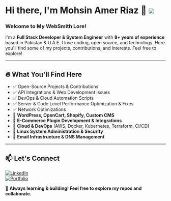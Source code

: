 # Hi there, I'm Mohsin Amer Riaz 👋 ![](https://komarev.com/ghpvc/?username=mohsinamerriaz)

### Welcome to My WebSmith Lore!
I'm a **Full Stack Developer & System Engineer** with **8+ years of experience** based in Pakistan & U.A.E. I love coding, open source, and technology. Here you'll find some of my projects, contributions, and interests. Feel free to explore!

---

## 🔥 What You'll Find Here
- ✅ Open-Source Projects & Contributions
- ✅ API Integrations & Web Development Issues
- ✅ DevOps & Cloud Automation Scripts
- ✅ Server & Code Level Performance Optimization & Fixes
- ✅ Network Optimizations
- 🔹 **WordPress, OpenCart, Shopify, Custom CMS**
- 🔹 **E-Commerce Plugin Development & Integrations**
- 🔹 **Cloud & DevOps** (AWS, Docker, Kubernetes, Terraform, CI/CD)
- 🔹 **Linux System Administration & Security**
- 🔹 **Email Infrastructure & DNS Management**

---

## 📫 Let's Connect
[![LinkedIn](https://img.shields.io/badge/LinkedIn-Connect-blue?style=flat&logo=linkedin)](https://linkedin.com/in/mohsinamerriaz)  
[![Portfolio](https://img.shields.io/badge/Portfolio-Visit-green?style=flat&logo=google-chrome)](https://mohsin.one) 

🚀 **Always learning & building! Feel free to explore my repos and collaborate.**

